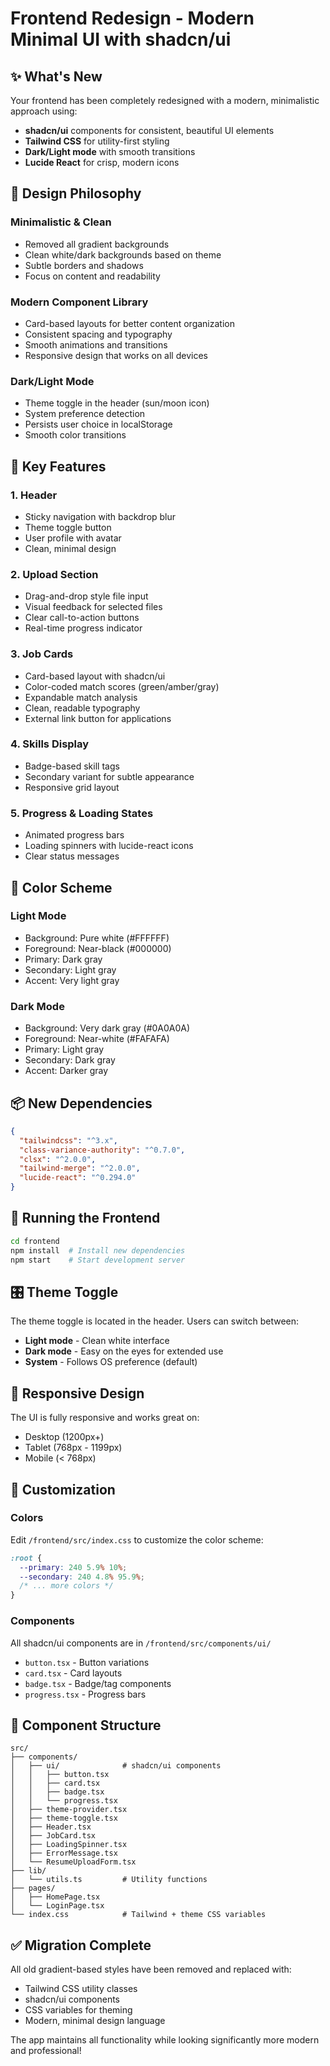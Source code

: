 # Frontend Redesign - Modern Minimal UI with shadcn/ui

## ✨ What's New

Your frontend has been completely redesigned with a modern, minimalistic approach using:
- **shadcn/ui** components for consistent, beautiful UI elements
- **Tailwind CSS** for utility-first styling
- **Dark/Light mode** with smooth transitions
- **Lucide React** for crisp, modern icons

## 🎨 Design Philosophy

### Minimalistic & Clean
- Removed all gradient backgrounds
- Clean white/dark backgrounds based on theme
- Subtle borders and shadows
- Focus on content and readability

### Modern Component Library
- Card-based layouts for better content organization
- Consistent spacing and typography
- Smooth animations and transitions
- Responsive design that works on all devices

### Dark/Light Mode
- Theme toggle in the header (sun/moon icon)
- System preference detection
- Persists user choice in localStorage
- Smooth color transitions

## 🎯 Key Features

### 1. **Header**
- Sticky navigation with backdrop blur
- Theme toggle button
- User profile with avatar
- Clean, minimal design

### 2. **Upload Section**
- Drag-and-drop style file input
- Visual feedback for selected files
- Clear call-to-action buttons
- Real-time progress indicator

### 3. **Job Cards**
- Card-based layout with shadcn/ui
- Color-coded match scores (green/amber/gray)
- Expandable match analysis
- Clean, readable typography
- External link button for applications

### 4. **Skills Display**
- Badge-based skill tags
- Secondary variant for subtle appearance
- Responsive grid layout

### 5. **Progress & Loading States**
- Animated progress bars
- Loading spinners with lucide-react icons
- Clear status messages

## 🎨 Color Scheme

### Light Mode
- Background: Pure white (#FFFFFF)
- Foreground: Near-black (#000000)
- Primary: Dark gray
- Secondary: Light gray
- Accent: Very light gray

### Dark Mode
- Background: Very dark gray (#0A0A0A)
- Foreground: Near-white (#FAFAFA)
- Primary: Light gray
- Secondary: Dark gray
- Accent: Darker gray

## 📦 New Dependencies

```json
{
  "tailwindcss": "^3.x",
  "class-variance-authority": "^0.7.0",
  "clsx": "^2.0.0",
  "tailwind-merge": "^2.0.0",
  "lucide-react": "^0.294.0"
}
```

## 🚀 Running the Frontend

```bash
cd frontend
npm install  # Install new dependencies
npm start    # Start development server
```

## 🎛️ Theme Toggle

The theme toggle is located in the header. Users can switch between:
- **Light mode** - Clean white interface
- **Dark mode** - Easy on the eyes for extended use
- **System** - Follows OS preference (default)

## 📱 Responsive Design

The UI is fully responsive and works great on:
- Desktop (1200px+)
- Tablet (768px - 1199px)
- Mobile (< 768px)

## 🔧 Customization

### Colors
Edit `/frontend/src/index.css` to customize the color scheme:
```css
:root {
  --primary: 240 5.9% 10%;
  --secondary: 240 4.8% 95.9%;
  /* ... more colors */
}
```

### Components
All shadcn/ui components are in `/frontend/src/components/ui/`
- `button.tsx` - Button variations
- `card.tsx` - Card layouts
- `badge.tsx` - Badge/tag components
- `progress.tsx` - Progress bars

## 📝 Component Structure

```
src/
├── components/
│   ├── ui/              # shadcn/ui components
│   │   ├── button.tsx
│   │   ├── card.tsx
│   │   ├── badge.tsx
│   │   └── progress.tsx
│   ├── theme-provider.tsx
│   ├── theme-toggle.tsx
│   ├── Header.tsx
│   ├── JobCard.tsx
│   ├── LoadingSpinner.tsx
│   ├── ErrorMessage.tsx
│   └── ResumeUploadForm.tsx
├── lib/
│   └── utils.ts         # Utility functions
├── pages/
│   ├── HomePage.tsx
│   └── LoginPage.tsx
└── index.css            # Tailwind + theme CSS variables
```

## ✅ Migration Complete

All old gradient-based styles have been removed and replaced with:
- Tailwind CSS utility classes
- shadcn/ui components
- CSS variables for theming
- Modern, minimal design language

The app maintains all functionality while looking significantly more modern and professional!


